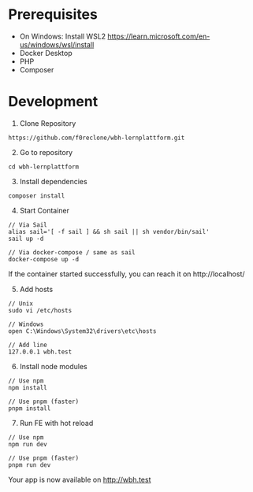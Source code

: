 # Prerequisites
- On Windows: Install WSL2 https://learn.microsoft.com/en-us/windows/wsl/install
- Docker Desktop
- PHP
- Composer

# Development

1. Clone Repository
```
https://github.com/f0reclone/wbh-lernplattform.git
```
2. Go to repository
```
cd wbh-lernplattform
```
3. Install dependencies
```
composer install
```
4. Start Container
```
// Via Sail
alias sail='[ -f sail ] && sh sail || sh vendor/bin/sail'
sail up -d

// Via docker-compose / same as sail
docker-compose up -d
```

If the container started successfully, you can reach it on http://localhost/

5. Add hosts
```
// Unix
sudo vi /etc/hosts

// Windows
open C:\Windows\System32\drivers\etc\hosts

// Add line
127.0.0.1 wbh.test
```

6. Install node modules
```
// Use npm
npm install

// Use pnpm (faster)
pnpm install
```

7. Run FE with hot reload
```
// Use npm
npm run dev

// Use pnpm (faster)
pnpm run dev
```

Your app is now available on http://wbh.test






